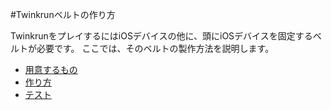 #Twinkrunベルトの作り方

TwinkrunをプレイするにはiOSデバイスの他に、頭にiOSデバイスを固定するベルトが必要です。
ここでは、そのベルトの製作方法を説明します。

- [用意するもの](things.md)
- [作り方](method.md)
-  [テスト](test.md)